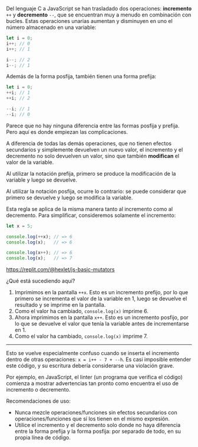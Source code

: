 
Del lenguaje C a JavaScript se han trasladado dos operaciones: **incremento** `++` y **decremento** `--`, que se encuentran muy a menudo en combinación con bucles. Estas operaciones unarias aumentan y disminuyen en uno el número almacenado en una variable:

```javascript
let i = 0;
i++; // 0
i++; // 1

i--; // 2
i--; // 1
```

Además de la forma posfija, también tienen una forma prefija:

```javascript
let i = 0;
++i; // 1
++i; // 2

--i; // 1
--i; // 0
```

Parece que no hay ninguna diferencia entre las formas posfija y prefija. Pero aquí es donde empiezan las complicaciones.

A diferencia de todas las demás operaciones, que no tienen efectos secundarios y simplemente devuelven un nuevo valor, el incremento y el decremento no solo devuelven un valor, sino que también **modifican** el valor de la variable.

Al utilizar la notación prefija, primero se produce la modificación de la variable y luego se devuelve.

Al utilizar la notación posfija, ocurre lo contrario: se puede considerar que primero se devuelve y luego se modifica la variable.

Esta regla se aplica de la misma manera tanto al incremento como al decremento. Para simplificar, consideremos solamente el incremento:

```javascript
let x = 5;

console.log(++x); // => 6
console.log(x);   // => 6

console.log(x++); // => 6
console.log(x);   // => 7
```

https://replit.com/@hexlet/js-basic-mutators

¿Qué está sucediendo aquí?

1. Imprimimos en la pantalla `++x`. Esto es un incremento prefijo, por lo que primero se incrementa el valor de la variable en 1, luego se devuelve el resultado y se imprime en la pantalla.
2. Como el valor ha cambiado, `console.log(x)` imprime 6.
3. Ahora imprimimos en la pantalla `x++`. Esto es un incremento posfijo, por lo que se devuelve el valor que tenía la variable antes de incrementarse en 1.
4. Como el valor ha cambiado, `console.log(x)` imprime 7.

---

Esto se vuelve especialmente confuso cuando se inserta el incremento dentro de otras operaciones: `x = i++ - 7 + --h`. Es casi imposible entender este código, y su escritura debería considerarse una violación grave.

Por ejemplo, en JavaScript, el linter (un programa que verifica el código) comienza a mostrar advertencias tan pronto como encuentra el uso de incremento o decremento.

Recomendaciones de uso:

* Nunca mezcle operaciones/funciones sin efectos secundarios con operaciones/funciones que sí los tienen en el mismo expresión.
* Utilice el incremento y el decremento solo donde no haya diferencia entre la forma prefija y la forma posfija: por separado de todo, en su propia línea de código.
